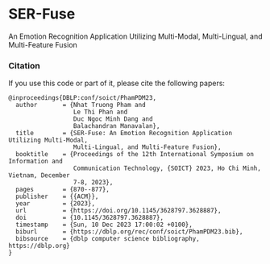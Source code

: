 # SER-Fuse
An Emotion Recognition Application Utilizing Multi-Modal, Multi-Lingual, and Multi-Feature Fusion


### Citation
If you use this code or part of it, please cite the following papers:
```
@inproceedings{DBLP:conf/soict/PhamPDM23,
  author       = {Nhat Truong Pham and
                  Le Thi Phan and
                  Duc Ngoc Minh Dang and
                  Balachandran Manavalan},
  title        = {SER-Fuse: An Emotion Recognition Application Utilizing Multi-Modal,
                  Multi-Lingual, and Multi-Feature Fusion},
  booktitle    = {Proceedings of the 12th International Symposium on Information and
                  Communication Technology, {SOICT} 2023, Ho Chi Minh, Vietnam, December
                  7-8, 2023},
  pages        = {870--877},
  publisher    = {{ACM}},
  year         = {2023},
  url          = {https://doi.org/10.1145/3628797.3628887},
  doi          = {10.1145/3628797.3628887},
  timestamp    = {Sun, 10 Dec 2023 17:00:02 +0100},
  biburl       = {https://dblp.org/rec/conf/soict/PhamPDM23.bib},
  bibsource    = {dblp computer science bibliography, https://dblp.org}
}
```
